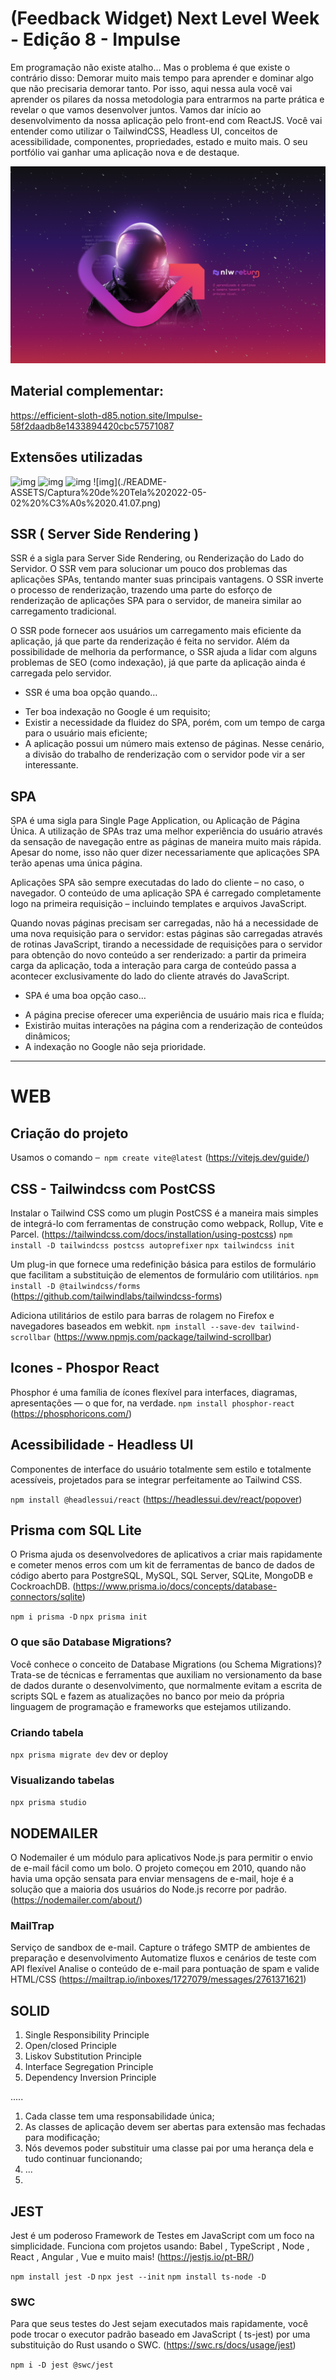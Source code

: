 # (Feedback Widget) Next Level Week - Edição 8 - Impulse

Em programação não existe atalho... Mas o problema é que existe o contrário disso: Demorar muito mais tempo para aprender e dominar algo que não precisaria demorar tanto. Por isso, aqui nessa aula você vai aprender os pilares da nossa metodologia para entrarmos na parte prática e revelar o que vamos desenvolver juntos. Vamos dar início ao desenvolvimento da nossa aplicação pelo front-end com ReactJS. Você vai entender como utilizar o TailwindCSS, Headless UI, conceitos de acessibilidade, componentes, propriedades, estado e muito mais. O seu portfólio vai ganhar uma aplicação nova e de destaque.

![img](./README-ASSETS//NLW-return-%202560x1600.png)

## Material complementar:
https://efficient-sloth-d85.notion.site/Impulse-58f2daadb8e1433894420cbc57571087

## Extensões utilizadas
![img](./README-ASSETS//Captura%20de%20Tela%202022-05-02%20%C3%A0s%2020.39.55.png)
![img](./README-ASSETS/Captura%20de%20Tela%202022-05-02%20%C3%A0s%2020.40.18.png)
![img](./README-ASSETS/Captura%20de%20Tela%202022-05-02%20%C3%A0s%2020.40.30.png)
![img](./README-ASSETS/Captura%20de%20Tela%202022-05-02%20%C3%A0s%2020.41.07.png\)


## SSR ( Server Side Rendering )

SSR é a sigla para Server Side Rendering, ou Renderização do Lado do Servidor. O SSR vem para solucionar um pouco dos problemas das aplicações SPAs, tentando manter suas principais vantagens. O SSR inverte o processo de renderização, trazendo uma parte do esforço de renderização de aplicações SPA para o servidor, de maneira similar ao carregamento tradicional.

O SSR pode fornecer aos usuários um carregamento mais eficiente da aplicação, já que parte da renderização é feita no servidor. Além da possibilidade de melhoria da performance, o SSR ajuda a lidar com alguns problemas de SEO (como indexação), já que parte da aplicação ainda é carregada pelo servidor.

- SSR é uma boa opção quando…

* Ter boa indexação no Google é um requisito;
* Existir a necessidade da fluidez do SPA, porém, com um tempo de carga para o usuário mais eficiente;
* A aplicação possui um número mais extenso de páginas. Nesse cenário, a divisão do trabalho de renderização com o servidor pode vir a ser interessante.

## SPA

SPA é uma sigla para Single Page Application, ou Aplicação de Página Única. A utilização de SPAs traz uma melhor experiência do usuário através da sensação de navegação entre as páginas de maneira muito mais rápida. Apesar do nome, isso não quer dizer necessariamente que aplicações SPA terão apenas uma única página.

Aplicações SPA são sempre executadas do lado do cliente – no caso, o navegador. O conteúdo de uma aplicação SPA é carregado completamente logo na primeira requisição – incluindo templates e arquivos JavaScript.

Quando novas páginas precisam ser carregadas, não há a necessidade de uma nova requisição para o servidor: estas páginas são carregadas através de rotinas JavaScript, tirando a necessidade de requisições para o servidor para obtenção do novo conteúdo a ser renderizado: a partir da primeira carga da aplicação, toda a interação para carga de conteúdo passa a acontecer exclusivamente do lado do cliente através do JavaScript.

- SPA é uma boa opção caso…

* A página precise oferecer uma experiência de usuário mais rica e fluída;
* Existirão muitas interações na página com a renderização de conteúdos dinâmicos;
* A indexação no Google não seja prioridade.

------------------------------------------------------------

# WEB 

## Criação do projeto

Usamos o comando ```─ npm create vite@latest``` (https://vitejs.dev/guide/)

## CSS - Tailwindcss com PostCSS

Instalar o Tailwind CSS como um plugin PostCSS é a maneira mais simples de integrá-lo com ferramentas de construção como webpack, Rollup, Vite e Parcel. (https://tailwindcss.com/docs/installation/using-postcss)
``` npm install -D tailwindcss postcss autoprefixer ```
``` npx tailwindcss init ```

Um plug-in que fornece uma redefinição básica para estilos de formulário que facilitam a substituição de elementos de formulário com utilitários.
 ``` npm install -D @tailwindcss/forms ``` (https://github.com/tailwindlabs/tailwindcss-forms)

Adiciona utilitários de estilo para barras de rolagem no Firefox e navegadores baseados em webkit.
``` npm install --save-dev tailwind-scrollbar ``` (https://www.npmjs.com/package/tailwind-scrollbar)

## Icones - Phospor React

Phosphor é uma família de ícones flexível para interfaces, diagramas, apresentações —  o que for, na verdade. ``` npm install phosphor-react ``` (https://phosphoricons.com/)


## Acessibilidade - Headless UI

Componentes de interface do usuário totalmente sem estilo e totalmente acessíveis, projetados para se integrar perfeitamente ao Tailwind CSS.

```npm install @headlessui/react``` (https://headlessui.dev/react/popover)

## Prisma com SQL Lite

O Prisma ajuda os desenvolvedores de aplicativos a criar mais rapidamente e  cometer menos erros com um kit de ferramentas de banco de dados de código aberto para PostgreSQL, MySQL, SQL Server, SQLite, MongoDB e CockroachDB. (https://www.prisma.io/docs/concepts/database-connectors/sqlite)

``` npm i prisma -D ```
``` npx prisma init ```

### O que são Database Migrations?

Você conhece o conceito de Database Migrations (ou Schema Migrations)? Trata-se de técnicas e ferramentas que auxiliam no versionamento da base de dados durante o desenvolvimento, que normalmente evitam a escrita de scripts SQL e fazem as atualizações no banco por meio da própria linguagem de programação e frameworks que estejamos utilizando.

### Criando tabela

``` npx prisma migrate dev ``` dev or deploy

### Visualizando tabelas

``` npx prisma studio ```


## NODEMAILER

O Nodemailer é um módulo para aplicativos Node.js para permitir o envio de e-mail fácil como um bolo. O projeto começou em 2010, quando não havia uma opção sensata para enviar mensagens de e-mail, hoje é a solução que a maioria dos usuários do Node.js recorre por padrão. (https://nodemailer.com/about/)

### MailTrap

Serviço de sandbox de e-mail. Capture o tráfego SMTP de ambientes de preparação e desenvolvimento Automatize fluxos e cenários de teste com API flexível Analise o conteúdo de e-mail para pontuação de spam e valide HTML/CSS (https://mailtrap.io/inboxes/1727079/messages/2761371621)


## SOLID

1. Single Responsibility Principle
2. Open/closed Principle
3. Liskov Substitution Principle
4. Interface Segregation Principle
5. Dependency Inversion Principle

.....

1. Cada classe tem uma responsabilidade única;
2. As classes de aplicação devem ser abertas para extensão mas fechadas para modificação;
3. Nós devemos poder substituir uma classe pai por uma herança dela e tudo continuar funcionando;
4. ...
5. 


## JEST

Jest é um poderoso Framework de Testes em JavaScript com um foco na simplicidade. Funciona com projetos usando: Babel , TypeScript , Node , React , Angular , Vue e muito mais! (https://jestjs.io/pt-BR/)

``` npm install jest -D ```
``` npx jest --init ```
``` npm install ts-node -D ```

### SWC
Para que seus testes do Jest sejam executados mais rapidamente, você pode trocar o executor padrão baseado em JavaScript ( ts-jest) por uma substituição do Rust usando o SWC. (https://swc.rs/docs/usage/jest)

``` npm i -D jest @swc/jest ```



